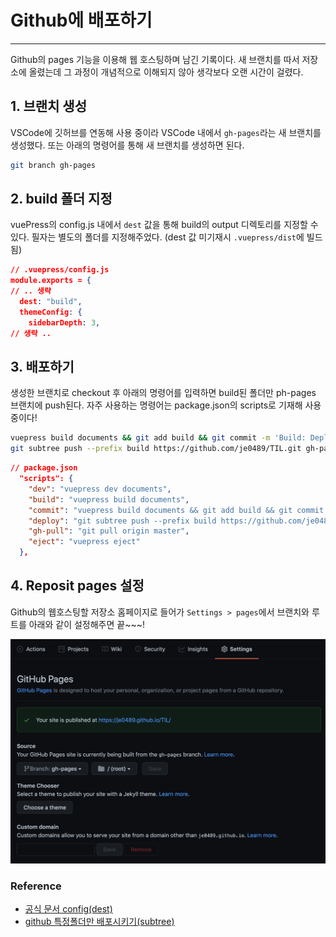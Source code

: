 # Github에 배포하기

<hr>

Github의 pages 기능을 이용해 웹 호스팅하며 남긴 기록이다. 새 브랜치를 따서 저장소에 올렸는데 그 과정이 개념적으로 이해되지 않아 생각보다 오랜 시간이 걸렸다.

## 1. 브랜치 생성

VSCode에 깃허브를 연동해 사용 중이라 VSCode 내에서 `gh-pages`라는 새 브랜치를 생성했다. 또는 아래의 명령어를 통해 새 브랜치를 생성하면 된다.

```sh
git branch gh-pages
```

## 2. build 폴더 지정

vuePress의 config.js 내에서 `dest` 값을 통해 build의 output 디렉토리를 지정할 수 있다. 필자는 별도의 폴더를 지정해주었다. (dest 값 미기재시 `.vuepress/dist`에 빌드됨)

```json {4}
// .vuepress/config.js
module.exports = {
// .. 생략
  dest: "build",
  themeConfig: {
    sidebarDepth: 3,
// 생략 ..
```

## 3. 배포하기

생성한 브랜치로 checkout 후 아래의 명령어를 입력하면 build된 폴더만 ph-pages 브랜치에 push된다. 자주 사용하는 명령어는 package.json의 scripts로 기재해 사용 중이다!

```sh
vuepress build documents && git add build && git commit -m 'Build: Deploy'
git subtree push --prefix build https://github.com/je0489/TIL.git gh-pages
```

```json {5-6}
// package.json
  "scripts": {
    "dev": "vuepress dev documents",
    "build": "vuepress build documents",
    "commit": "vuepress build documents && git add build && git commit -m 'Build: Deploy'",
    "deploy": "git subtree push --prefix build https://github.com/je0489/TIL.git gh-pages",
    "gh-pull": "git pull origin master",
    "eject": "vuepress eject"
  },
```

## 4. Reposit pages 설정

Github의 웹호스팅할 저장소 홈페이지로 들어가 `Settings > pages`에서 브랜치와 루트를 아래와 같이 설정해주면 끝~~~!

![Github_pages_setting](./gh_pages_setting.png)

### Reference

- [공식 문서 config(dest)](https://vuepress.vuejs.org/config/#dest)
- [github 특정폴더만 배포시키기(subtree)](https://www.imkh.dev/github-pages-subtree/)

